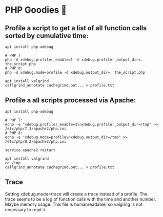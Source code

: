 # PHP Goodies 🐘

## Profile a script to get a list of all function calls sorted by cumulative time:
```
apt install php-xdebug

# PHP 7
php -d xdebug.profiler_enable=1 -d xdebug.profiler_output_dir=. the_script.php
# PHP 8:
php -d xdebug.mode=profile -d xdebug.output_dir=. the_script.php

apt install valgrind
callgrind_annotate cachegrind.out... > profile.txt
```

## Profile a all scripts processed via Apache:
```
apt install php-xdebug

# PHP 7:
echo -e "xdebug.profiler_enable=1\nxdebug.profiler_output_dir=/tmp" >> /etc/php/7.3/apache2/php.ini
# PHP 8:
echo -e "xdebug.mode=profile\nxdebug.output_dir=/tmp" >> /etc/php/8.2/apache2/php.ini

service apache2 restart

apt install valgrind
cd /tmp
callgrind_annotate cachegrind.out... > profile.txt
```


## Trace

Setting xdebug.mode=trace will create a trace instead of a profile. The trace seems to be a log of function calls with the time and another number. Maybe memory usage. This file is humanreadable, so valgring is not necessary to read it.
